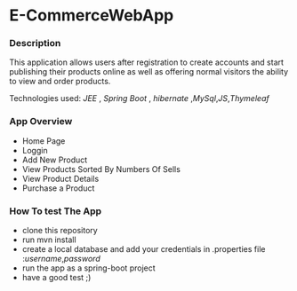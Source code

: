# E-CommerceWebApp
### Description

This application allows users after registration to create accounts and start publishing their products online as well as offering normal visitors the ability to view and order products.

Technologies used: *JEE* , *Spring Boot* , *hibernate* ,*MySql*,*JS*,*Thymeleaf* 
### App Overview
* Home Page
* Loggin
* Add New Product
* View Products Sorted By  Numbers Of Sells
* View Product Details
* Purchase a Product
### How To test The App
* clone this repository
* run mvn install
* create a local database and add your credentials in .properties file :*username*,*password*
* run the app as a spring-boot project
* have a good test ;)  

